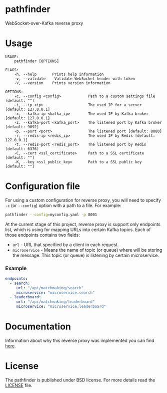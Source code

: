 # pathfinder
WebSocket-over-Kafka reverse proxy

# Usage
```
USAGE:
    pathfinder [OPTIONS]

FLAGS:
    -h, --help       Prints help information
    -v, --validate    Validate WebSocket header with token
    -V, --version    Prints version information

OPTIONS:
    -c, --config <config>            Path to a custom settings file [default: ""]
    -i, --ip <ip>                    The used IP for a server [default: 127.0.0.1]
    -x, --kafka-ip <kafka_ip>        The used IP by Kafka broker [default: 127.0.0.1]
    -z, --kafka-port <kafka_port>    The listened port by Kafka broker [default: 9092]
    -p, --port <port>                The listened port [default: 8080]
    -r, --redis-ip <redis_ip>        The used IP by Redis [default: 127.0.0.1]
    -t, --redis-port <redis_port>    The listened port by Redis [default: 6376]
    -C, --cert <ssl_certificate>     Path to a SSL certificate [default: ""]
    -K, --key <ssl_public_key>       Path to a SSL public key [default: ""]
```

# Configuration file  
For using a custom configuration for reverse proxy, you will need to specify `-c` (or `--config`) option with a path to 
a file. For example:
```bash
pathfinder --config=myconfig.yaml -p 8001
```
At the current stage of this project, reverse proxy is support only endpoints list, which is using for mapping URLs into certain Kafka topics. 
Each of those endpoints contains two fields: 
- `url` - URL that specified by a client in each request. 
- `microservice` - Means the name of topic (or queue) where will be storing the message. This topic (or queue) is listening by certain microservice.

### Example
```yaml
endpoints:
  - search:
     url: "/api/matchmaking/search"
     microservice: "microservice.search"
  - leaderboard:
     url: "/api/matchmaking/leaderboard"
     microservice: "microservice.leaderboard"
```

# Documentation
Information about why this reverse proxy was implemented you can find [here](https://github.com/OpenMatchmaking/documentation/blob/master/docs/components.md#reverse-proxy).

# License
The pathfinder is published under BSD license. For more details read the [LICENSE](https://github.com/OpenMatchmaking/pathfinder/blob/master/LICENSE) file.
